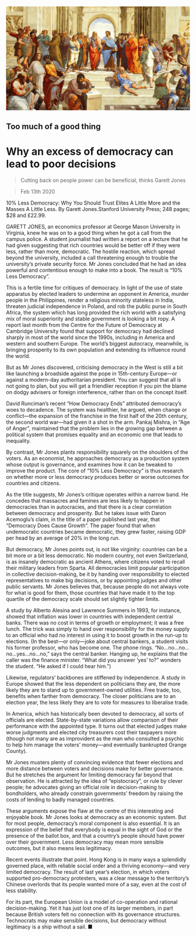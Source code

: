 ![](./images/20200215_BKP011_0.jpg)

## Too much of a good thing

# Why an excess of democracy can lead to poor decisions

> Cutting back on people power can be beneficial, thinks Garett Jones

> Feb 13th 2020

10% Less Democracy: Why You Should Trust Elites A Little More and the Masses A Little Less. By Garett Jones.Stanford University Press; 248 pages; $28 and £22.99.

GARETT JONES, an economics professor at George Mason University in Virginia, knew he was on to a good thing when he got a call from the campus police. A student journalist had written a report on a lecture that he had given suggesting that rich countries would be better off if they were less, rather than more, democratic. The hostile reaction, which spread beyond the university, included a call threatening enough to trouble the university’s private security force. Mr Jones concluded that he had an idea powerful and contentious enough to make into a book. The result is “10% Less Democracy”.

This is a fertile time for critiques of democracy. In light of the use of state apparatus by elected leaders to undermine an opponent in America, murder people in the Philippines, render a religious minority stateless in India, threaten judicial independence in Poland, and rob the public purse in South Africa, the system which has long provided the rich world with a satisfying mix of moral superiority and stable government is looking a bit ropy. A report last month from the Centre for the Future of Democracy at Cambridge University found that support for democracy had declined sharply in most of the world since the 1990s, including in America and western and southern Europe. The world’s biggest autocracy, meanwhile, is bringing prosperity to its own population and extending its influence round the world.

But as Mr Jones discovered, criticising democracy in the West is still a bit like launching a broadside against the pope in 15th-century Europe—or against a modern-day authoritarian president. You can suggest that all is not going to plan, but you will get a friendlier reception if you pin the blame on dodgy advisers or foreign interference, rather than on the concept itself.

David Runciman’s recent “How Democracy Ends” attributed democracy’s woes to decadence. The system was healthier, he argued, when change or conflict—the expansion of the franchise in the first half of the 20th century, the second world war—had given it a shot in the arm. Pankaj Mishra, in “Age of Anger”, maintained that the problem lies in the growing gap between a political system that promises equality and an economic one that leads to inequality.

By contrast, Mr Jones plants responsibility squarely on the shoulders of the voters. As an economist, he approaches democracy as a production system whose output is governance, and examines how it can be tweaked to improve the product. The core of “10% Less Democracy” is thus research on whether more or less democracy produces better or worse outcomes for countries and citizens.

As the title suggests, Mr Jones’s critique operates within a narrow band. He concedes that massacres and famines are less likely to happen in democracies than in autocracies, and that there is a clear correlation between democracy and prosperity. But he takes issue with Daron Acemoglu’s claim, in the title of a paper published last year, that “Democracy Does Cause Growth”. The paper found that when undemocratic countries became democratic, they grew faster, raising GDP per head by an average of 20% in the long run.

But democracy, Mr Jones points out, is not like virginity: countries can be a bit more or a bit less democratic. No modern country, not even Switzerland, is as insanely democratic as ancient Athens, where citizens voted to recall their military leaders from Sparta. All democracies limit popular participation in collective decision-making, be it by handing over responsibility to elected representatives to make big decisions, or by appointing judges and other public servants. Mr Jones believes that, because people do not always vote for what is good for them, those countries that have made it to the top quartile of the democracy scale should set slightly tighter limits.

A study by Alberto Alesina and Lawrence Summers in 1993, for instance, showed that inflation was lower in countries with independent central banks. There was no cost in terms of growth or employment; it was a free lunch. The trick was simply to hand over responsibility for the money supply to an official who had no interest in using it to boost growth in the run-up to elections. (In the best—or only—joke about central bankers, a student visits his former professor, who has become one. The phone rings. “No…no…no…no…yes…no…no,” says the central banker. Hanging up, he explains that the caller was the finance minister. “What did you answer ‘yes’ to?” wonders the student. “He asked if I could hear him.”)

Likewise, regulators’ backbones are stiffened by independence. A study in Europe showed that the less dependent on politicians they are, the more likely they are to stand up to government-owned utilities. Free trade, too, benefits when farther from democracy. The closer politicians are to an election year, the less likely they are to vote for measures to liberalise trade.

In America, which has historically been devoted to democracy, all sorts of officials are elected. State-by-state variations allow comparison of their performance with the appointed type. It turns out that elected judges make worse judgments and elected city treasurers cost their taxpayers more (though not many are as improvident as the man who consulted a psychic to help him manage the voters’ money—and eventually bankrupted Orange County).

Mr Jones musters plenty of convincing evidence that fewer elections and more distance between voters and decisions make for better governance. But he stretches the argument for limiting democracy far beyond that observation. He is attracted by the idea of “epistocracy”, or rule by clever people; he advocates giving an official role in decision-making to bondholders, who already constrain governments’ freedom by raising the costs of lending to badly managed countries.

These arguments expose the flaw at the centre of this interesting and enjoyable book. Mr Jones looks at democracy as an economic system. But for most people, democracy’s moral component is also essential. It is an expression of the belief that everybody is equal in the sight of God or the presence of the ballot box, and that a country’s people should have power over their government. Less democracy may mean more sensible outcomes, but it also means less legitimacy.

Recent events illustrate that point. Hong Kong is in many ways a splendidly governed place, with reliable social order and a thriving economy—and very limited democracy. The result of last year’s election, in which voters supported pro-democracy protesters, was a clear message to the territory’s Chinese overlords that its people wanted more of a say, even at the cost of less stability.

For its part, the European Union is a model of co-operation and rational decision-making. Yet it has just lost one of its larger members, in part because British voters felt no connection with its governance structures. Technocrats may make sensible decisions, but democracy without legitimacy is a ship without a sail. ■